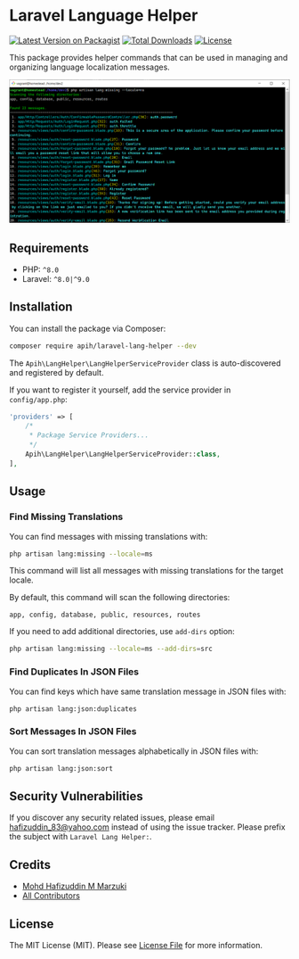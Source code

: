 # Laravel Language Helper

[![Latest Version on Packagist](https://img.shields.io/packagist/v/apih/laravel-lang-helper.svg?style=flat-square)](https://packagist.org/packages/apih/laravel-lang-helper)
[![Total Downloads](https://img.shields.io/packagist/dt/apih/laravel-lang-helper.svg?style=flat-square)](https://packagist.org/packages/apih/laravel-lang-helper)
[![License](https://img.shields.io/packagist/l/apih/laravel-lang-helper?style=flat-square)](https://packagist.org/packages/apih/laravel-lang-helper)

This package provides helper commands that can be used in managing and organizing language localization messages.

![php artisan lang:missing](screenshot.png)

## Requirements

- PHP: `^8.0`
- Laravel: `^8.0|^9.0`

## Installation

You can install the package via Composer:

```bash
composer require apih/laravel-lang-helper --dev
```

The `Apih\LangHelper\LangHelperServiceProvider` class is auto-discovered and registered by default.

If you want to register it yourself, add the service provider in `config/app.php`:

```php
'providers' => [
    /*
     * Package Service Providers...
     */
    Apih\LangHelper\LangHelperServiceProvider::class,
],
```

## Usage

### Find Missing Translations

You can find messages with missing translations with:

```bash
php artisan lang:missing --locale=ms
```

This command will list all messages with missing translations for the target locale.

By default, this command will scan the following directories:

```
app, config, database, public, resources, routes
```

If you need to add additional directories, use `add-dirs` option:


```bash
php artisan lang:missing --locale=ms --add-dirs=src
```

### Find Duplicates In JSON Files

You can find keys which have same translation message in JSON files with:

```bash
php artisan lang:json:duplicates
```

### Sort Messages In JSON Files

You can sort translation messages alphabetically in JSON files with:

```bash
php artisan lang:json:sort
```

## Security Vulnerabilities

If you discover any security related issues, please email <hafizuddin_83@yahoo.com> instead of using the issue tracker. Please prefix the subject with `Laravel Lang Helper:`.

## Credits

- [Mohd Hafizuddin M Marzuki](https://github.com/apih)
- [All Contributors](../../contributors)

## License

The MIT License (MIT). Please see [License File](LICENSE.md) for more information.
